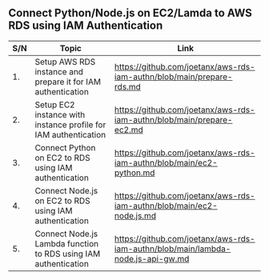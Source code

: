 ## Connect Python/Node.js on EC2/Lamda to AWS RDS using IAM Authentication

|S/N|Topic|Link|
|---|---|---|
|1.|Setup AWS RDS instance and prepare it for IAM authentication|<https://github.com/joetanx/aws-rds-iam-authn/blob/main/prepare-rds.md>|
|2.|Setup EC2 instance with instance profile for IAM authentication|<https://github.com/joetanx/aws-rds-iam-authn/blob/main/prepare-ec2.md>|
|3.|Connect Python on EC2 to RDS using IAM authentication|<https://github.com/joetanx/aws-rds-iam-authn/blob/main/ec2-python.md>|
|4.|Connect Node.js on EC2 to RDS using IAM authentication|<https://github.com/joetanx/aws-rds-iam-authn/blob/main/ec2-node.js.md>|
|5.|Connect Node.js Lambda function to RDS using IAM authentication|<https://github.com/joetanx/aws-rds-iam-authn/blob/main/lambda-node.js-api-gw.md>|
